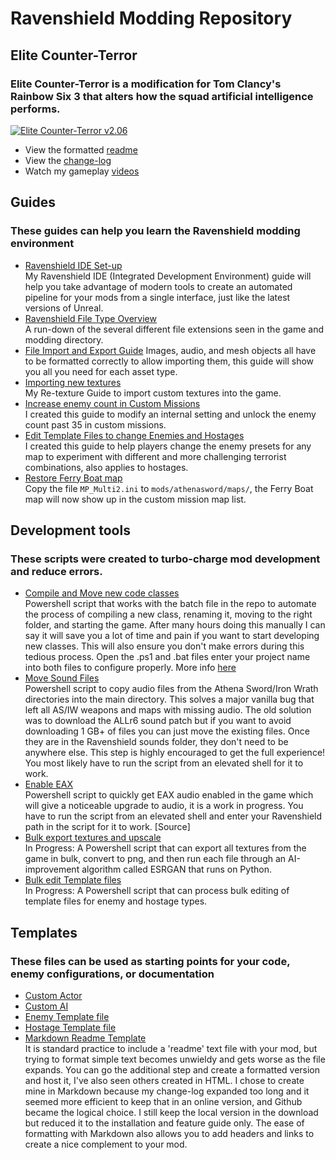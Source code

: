 # Ravenshield Modding Repository 

## Elite Counter-Terror
### **Elite Counter-Terror** is a modification for Tom Clancy's Rainbow Six 3 that alters how the squad artificial intelligence performs.    

<a href="https://www.moddb.com/mods/elite-counter-terror/downloads/elite-counter-terror-v2" title="Download Elite Counter-Terror v2.06 - Mod DB" target="_blank"><img src="https://button.moddb.com/download/medium/242254.png" alt="Elite Counter-Terror v2.06" /></a>

- View the formatted [readme](ECT/ECT_readme.md)  
- View the [change-log](ECT/ECT_Changelog.md)
- Watch my gameplay [videos](https://www.youtube.com/@ac11b63)  

## Guides
### These guides can help you learn the Ravenshield modding environment
- [Ravenshield IDE Set-up](Guides/Ravenshield_IDE_Guide.md)  
My Ravenshield IDE (Integrated Development Environment) guide will help you take advantage of modern tools to create an automated pipeline for your mods from a single interface, just like the latest versions of Unreal. 
- [Ravenshield File Type Overview](Guides/Ravenshield_File_Types.md)  
A run-down of the several different file extensions seen in the game and modding directory.  
- [File Import and Export Guide](Guides/Import_Export_Guide.md)
Images, audio, and mesh objects all have to be formatted correctly to allow importing them, this guide will show you all you need for each asset type. 
- [Importing new textures](Guides/RetextureGuide.md)  
My Re-texture Guide to import custom textures into the game.
- [Increase enemy count in Custom Missions](Guides/IncreaseEnemyCount.md)  
I created this guide to modify an internal setting  and unlock the enemy count past 35 in custom missions. 
- [Edit Template Files to change Enemies and Hostages](Guides/TemplateEditing.md)  
I created this guide to help players change the enemy presets for any map to experiment with different and more challenging terrorist combinations, also applies to hostages. 
- [Restore Ferry Boat map](Guides/MP_Multi2.ini)  
Copy the file `MP_Multi2.ini` to `mods/athenasword/maps/`, the Ferry Boat map will now show up in the custom mission map list.
## Development tools 
### These scripts were created to turbo-charge mod development and reduce errors.
- [Compile and Move new code classes](Tools/Ravenshield-CompileMove.ps1)  
Powershell script that works with the batch file in the repo to automate the process of compiling a new class, renaming it, moving to the right folder, and starting the game. After many hours doing this manually I can say it will save you a lot of time and pain if you want to start developing new classes. This will also ensure you don't make errors during this tedious process. Open the .ps1 and .bat files enter your project name into both files to configure properly. More info [here](Guides/RavenshieldModderEnviroment.md#set-up-automation-pipeline)
- [Move Sound Files](Tools/Move-SoundFiles.ps1)  
Powershell script to copy audio files from the Athena Sword/Iron Wrath directories into the main directory. This solves a major vanilla bug that left all AS/IW weapons and maps with missing audio. The old solution was to download the ALLr6 sound patch but if you want to avoid downloading 1 GB+ of files you can just move the existing files. Once they are in the Ravenshield sounds folder, they don't need to be anywhere else. This step is highly encouraged to get the full experience! You most likely have to run the script from an elevated shell for it to work.
- [Enable EAX](Tools/SetRegistryEAX.ps1)  
Powershell script to quickly get EAX audio enabled in the game which will give a noticeable upgrade to audio, it is a work in progress. You have to run the script from an elevated shell and enter your Ravenshield path in the script for it to work. [Source]
- [Bulk export textures and upscale](Tools/RvSBulkImageConvert.ps1)  
In Progress: A Powershell script that can export all textures from the game in bulk, convert to png, and then run each file through an AI-improvement algorithm called ESRGAN that runs on Python. 
- [Bulk edit Template files](Tools/BulkEdit-TemplateFiles.ps1)  
In Progress: A Powershell script that can process bulk editing of template files for enemy and hostage types. 
## Templates
### These files can be used as starting points for your code, enemy configurations, or documentation
- [Custom Actor](Templates/CustomActor.uc)
- [Custom AI](Templates/CustomAI.uc)
- [Enemy Template file](Templates/EnemyTemplateFile.tpt)
- [Hostage Template file](Templates/HostageTemplateFile.tph)
- [Markdown Readme Template](Templates/MarkdownReadme.md)  
It is standard practice to include a 'readme' text file with your mod, but trying to format simple text becomes unwieldy and gets worse as the file expands. You can go the additional step and create a formatted version and host it, I've also seen others created in HTML. I chose to create mine in Markdown because my change-log expanded too long and it seemed more efficient to keep that in an online version, and Github became the logical choice. I still keep the local version in the download but reduced it to the installation and feature guide only. The ease of formatting with Markdown also allows you to add headers and links to create a nice complement to your mod.